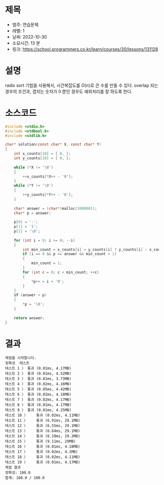 # 제목
* 범주: 연습문제
* 레벨: 1
* 날짜: 2022-10-30
* 소요시간: 13 분
* 링크: https://school.programmers.co.kr/learn/courses/30/lessons/131128

# 설명
radix sort 기법을 사용해서, 시간복잡도를 $O(n)$로 큰 수를 만들 수 있다.
overlap 되는 경우의 조건과, 겹치는 숫자가 0 뿐인 경우도 예외처리를 잘 하도록 한다.

# 소스코드
```c
#include <stdio.h>
#include <stdbool.h>
#include <stdlib.h>

char* solution(const char* X, const char* Y)
{
    int x_counts[10] = { 0, };
    int y_counts[10] = { 0, };
    
    while (*X != '\0')
    {
        ++x_counts[*X++ - '0'];
    }
    while (*Y != '\0')
    {
        ++y_counts[*Y++ - '0'];
    }
    
    char* answer = (char*)malloc(3000001);
    char* p = answer;
    
    p[0] = '-';
    p[1] = '1';
    p[2] = '\0';
    
    for (int i = 9; i >= 0; --i)
    {
        int min_count = x_counts[i] > y_counts[i] ? y_counts[i] : x_counts[i];
        if (i == 0 && p == answer && min_count > 1)
        {
            min_count = 1;
        }
        for (int c = 0; c < min_count; ++c)
        {
            *p++ = i + '0';
        }
    }
    if (answer < p)
    {
        *p = '\0';
    }
    
    return answer;
}
```

# 결과
```
채점을 시작합니다.
정확성  테스트
테스트 1 〉	통과 (0.01ms, 4.17MB)
테스트 2 〉	통과 (0.01ms, 4.52MB)
테스트 3 〉	통과 (0.01ms, 3.73MB)
테스트 4 〉	통과 (0.02ms, 4.16MB)
테스트 5 〉	통과 (0.05ms, 4.42MB)
테스트 6 〉	통과 (0.02ms, 4.18MB)
테스트 7 〉	통과 (0.02ms, 4.17MB)
테스트 8 〉	통과 (0.01ms, 4.17MB)
테스트 9 〉	통과 (0.01ms, 4.25MB)
테스트 10 〉	통과 (0.02ms, 4.11MB)
테스트 11 〉	통과 (6.91ms, 29.1MB)
테스트 12 〉	통과 (6.55ms, 29.1MB)
테스트 13 〉	통과 (6.64ms, 29.1MB)
테스트 14 〉	통과 (6.19ms, 29.2MB)
테스트 15 〉	통과 (9.11ms, 29MB)
테스트 16 〉	통과 (0.01ms, 4.18MB)
테스트 17 〉	통과 (0.02ms, 4.1MB)
테스트 18 〉	통과 (0.02ms, 4.11MB)
테스트 19 〉	통과 (0.01ms, 4.17MB)
채점 결과
정확성: 100.0
합계: 100.0 / 100.0
```